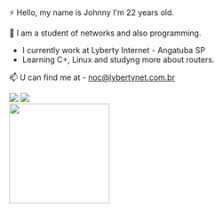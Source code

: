 ⚡ Hello, my name is Johnny
I'm 22 years old.

📝 I am a student of networks and also programming.

- I currently work at Lyberty Internet - Angatuba SP
- Learning C+, Linux and studyng more about routers.

 📫 U can find me at - noc@lybertynet.com.br


<div>
<a href="https://instagram.com/johnny_frankv" target="_blank"><img loading="lazy" src="https://img.shields.io/badge/-Instagram-%23E4405F?style=for-the-badge&logo=instagram&logoColor=white" target="_blank"></a>
<a href="https://www.linkedin.com/in/johnny-frank-varas-739187219" target="_blank"><img loading="lazy" src="https://img.shields.io/badge/-LinkedIn-%230077B5?style=for-the-badge&logo=linkedin&logoColor=white" target="_blank"></a>   
</div>





<div>
<img loading="lazy" height="180em" src="https://github-readme-stats.vercel.app/api?Breadcrumbsjohnnyfrankthz
&show_icons=true&theme=dracula&include_all_commits=true&count_private=true"/>
<div>
